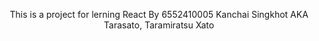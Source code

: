 <p style="text-align: center;">This is a project for lerning React By 6552410005 Kanchai Singkhot AKA Tarasato, Taramiratsu Xato</p>
